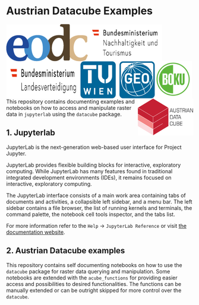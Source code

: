 # Austrian Datacube Examples

<div style='padding-bottom:150px'>
    <img style='width: 220px;height: 100px;float: left;' src="./Supplementary_data/EODC-Logo-Final.png" height='100px' width='220px'/>
    <img style='width: 200px;height: 100px;float: left;' src="./Supplementary_data/BMNT_DE_Logo_dreizeilig_srgb.svg" height='100px' width='200px'/> 
    <img style='width: 200px;height: 100px;float: left;' src="./Supplementary_data/bmlv.svg" height='100px' width='200px'/>
    <img style='width: 200px;height: 100px;float: left;' src="./Supplementary_data/LOGO_TUW_GEO.png" height='100px' width='200px'/>
    <img style='width: 100px;height: 100px;float: left;' src="./Supplementary_data/Boku-wien.svg" height='100px' width='100px'/>
    <img style='width: 150px;height: 100px;float: right;' src="./Supplementary_data/ADC_Logo_final_transparent.png" height='100px' width='150px'/>
</div>

This repository contains documenting examples and notebooks on how to access and manipulate raster data in `jupyterlab` using the `datacube` package.


## 1. Jupyterlab

JupyterLab is the next-generation web-based user interface for Project Jupyter.

JupyterLab provides flexible building blocks for interactive, exploratory computing. While JupyterLab has many features found in traditional integrated development environments (IDEs), it remains focused on interactive, exploratory computing.

The JupyterLab interface consists of a main work area containing tabs of documents and activities, a collapsible left sidebar, and a menu bar. The left sidebar contains a file browser, the list of running kernels and terminals, the command palette, the notebook cell tools inspector, and the tabs list.

For more information refer to the `Help` -> `JupyterLab Reference` or visit [the documentation website](https://jupyterlab.readthedocs.io/en/stable/index.html).

## 2. Austrian Datacube examples

This repository contains self documenting notebooks on how to use the `datacube` package for raster data querying and manipulation. Some notebooks are extended with the `acube_functions` for providing easier access and possibilities to desired functionalities. The functions can be manually extended or can be outright skipped for more control over the `datacube`.